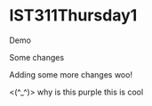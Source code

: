 # IST311Thursday1
Demo

Some changes

Adding some more changes woo!

<(^_^)> why is this purple this is cool
